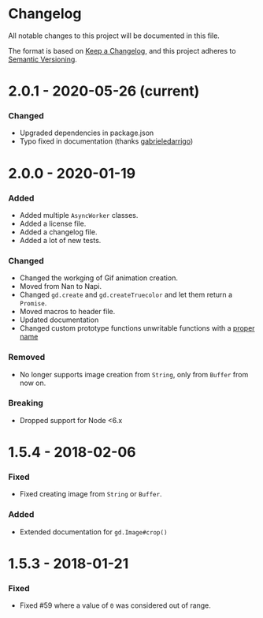 # Changelog

All notable changes to this project will be documented in this file.

The format is based on [Keep a Changelog](https://keepachangelog.com/en/1.0.0/),
and this project adheres to [Semantic Versioning](https://semver.org/spec/v2.0.0.html).

# 2.0.1 - 2020-05-26 (current)

### Changed

- Upgraded dependencies in package.json
- Typo fixed in documentation (thanks [gabrieledarrigo](https://github.com/gabrieledarrigo))


# 2.0.0 - 2020-01-19

### Added

- Added multiple `AsyncWorker` classes.
- Added a license file.
- Added a changelog file.
- Added a lot of new tests.


### Changed

- Changed the workging of Gif animation creation.
- Moved from Nan to Napi.
- Changed `gd.create` and `gd.createTruecolor` and let them return a `Promise`.
- Moved macros to header file.
- Updated documentation
- Changed custom prototype functions unwritable functions with a [proper name](https://stackoverflow.com/questions/9479046/is-there-any-non-eval-way-to-create-a-function-with-a-runtime-determined-name/9479081#9479081)

### Removed

- No longer supports image creation from `String`, only from `Buffer` from now on.

### Breaking

- Dropped support for Node <6.x


# 1.5.4 - 2018-02-06

### Fixed

- Fixed creating image from `String` or `Buffer`.

### Added

- Extended documentation for `gd.Image#crop()`

# 1.5.3 - 2018-01-21

### Fixed

- Fixed #59 where a value of `0` was considered out of range.
